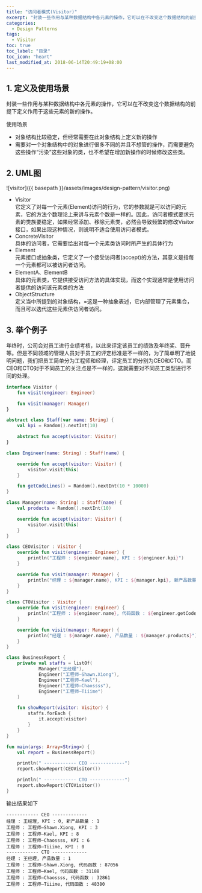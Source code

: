 ```yaml
---
title: "访问者模式(Visitor)"
excerpt: "封装一些作用与某种数据结构中各元素的操作，它可以在不改变这个数据结构的前提下定义作用于这些元素的新的操作"
categories:
  - Design Patterns
tags:
  - Visitor
toc: true
toc_label: "目录"
toc_icon: "heart"
last_modified_at: 2018-06-14T20:49:19+08:00
---
```


## 1. 定义及使用场景
封装一些作用与某种数据结构中各元素的操作，它可以在不改变这个数据结构的前提下定义作用于这些元素的新的操作。

使用场景
- 对象结构比较稳定，但经常需要在此对象结构上定义新的操作
- 需要对一个对象结构中的对象进行很多不同的并且不想管的操作，而需要避免这些操作“污染”这些对象的类，也不希望在增加新操作的时候修改这些类。

## 2. UML图
![visitor]({{ basepath }}/assets/images/design-pattern/visitor.png)

- Visitor  
  它定义了对每一个元素(Element)访问的行为，它的参数就是可以访问的元素，它的方法个数理论上来讲与元素个数是一样的。因此，访问者模式要求元素的类族要稳定，如果经常添加、移除元素类，必然会导致频繁的修改Visitor接口，如果出现这种情况，则说明不适合使用访问者模式。
- ConcreteVisitor  
  具体的访问者，它需要给出对每一个元素类访问时所产生的具体行为
- Element  
  元素接口或抽象类，它定义了一个接受访问者(accept)的方法，其意义是指每一个元素都可以被访问者访问。
- ElementA、ElementB  
  具体的元素类，它提供接受访问方法的具体实现，而这个实现通常是使用访问者提供的访问该元素类的方法
- ObjectStructure  
  定义当中所提到的对象结构，=这是一种抽象表述，它内部管理了元素集合，而且可以迭代这些元素供访问者访问。

## 3. 举个例子
年终时，公司会对员工进行业绩考核，以此来评定该员工的绩效及年终奖、晋升等。但是不同领域的管理人员对于员工的评定标准是不一样的，为了简单明了地说明问题，我们把员工简单分为工程师和经理，评定员工的分别为CEO和CTO。而CEO和CTO对于不同员工的关注点是不一样的，这就需要对不同员工类型进行不同的处理。

```kotlin
interface Visitor {
    fun visit(engineer: Engineer)

    fun visit(manager: Manager)
}

abstract class Staff(var name: String) {
    val kpi = Random().nextInt(10)

    abstract fun accept(visitor: Visitor)
}

class Engineer(name: String) : Staff(name) {

    override fun accept(visitor: Visitor) {
        visitor.visit(this)
    }

    fun getCodeLines() = Random().nextInt(10 * 10000)
}

class Manager(name: String) : Staff(name) {
    val products = Random().nextInt(10)

    override fun accept(visitor: Visitor) {
        visitor.visit(this)
    }
}

class CEOVisitor : Visitor {
    override fun visit(engineer: Engineer) {
        println("工程师 : ${engineer.name}, KPI : ${engineer.kpi}")
    }

    override fun visit(manager: Manager) {
        println("经理 : ${manager.name}, KPI : ${manager.kpi}, 新产品数量 : ${manager.products}")
    }
}

class CTOVisitor : Visitor {
    override fun visit(engineer: Engineer) {
        println("工程师 : ${engineer.name}, 代码函数 : ${engineer.getCodeLines()}")
    }

    override fun visit(manager: Manager) {
        println("经理 : ${manager.name}, 产品数量 : ${manager.products}")
    }
}

class BusinessReport {
    private val staffs = listOf(
            Manager("王经理"),
            Engineer("工程师—Shawn.Xiong"),
            Engineer("工程师—Kael"),
            Engineer("工程师—Chaossss"),
            Engineer("工程师—Tiiime")
    )

    fun showReport(visitor: Visitor) {
        staffs.forEach {
            it.accept(visitor)
        }
    }
}

fun main(args: Array<String>) {
    val report = BusinessReport()

    println(" ------------ CEO -------------")
    report.showReport(CEOVisitor())

    println(" ------------ CTO -------------")
    report.showReport(CTOVisitor())
}
```

输出结果如下
```text
------------ CEO -------------
经理 : 王经理, KPI : 0, 新产品数量 : 1
工程师 : 工程师—Shawn.Xiong, KPI : 3
工程师 : 工程师—Kael, KPI : 8
工程师 : 工程师—Chaossss, KPI : 6
工程师 : 工程师—Tiiime, KPI : 0
------------ CTO -------------
经理 : 王经理, 产品数量 : 1
工程师 : 工程师—Shawn.Xiong, 代码函数 : 87056
工程师 : 工程师—Kael, 代码函数 : 31188
工程师 : 工程师—Chaossss, 代码函数 : 32861
工程师 : 工程师—Tiiime, 代码函数 : 48380
```
